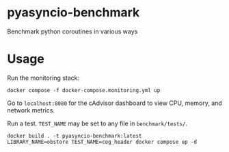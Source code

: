 # pyasyncio-benchmark
Benchmark python coroutines in various ways


# Usage

Run the monitoring stack:
```shell
docker compose -f docker-compose.monitoring.yml up
```

Go to `localhost:8080` for the cAdvisor dashboard to view CPU, memory, and network metrics.


Run a test.  `TEST_NAME` may be set to any file in `benchmark/tests/`.
```shell
docker build . -t pyasyncio-benchmark:latest
LIBRARY_NAME=obstore TEST_NAME=cog_header docker compose up -d
```
